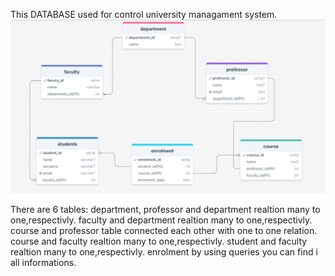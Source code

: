 This DATABASE used for control university managament system.
![Database Diagram](image/12.png)


There are 6 tables:
department,
professor and department realtion many to one,respectivly.
faculty and department realtion many to one,respectivly.
course and professor table connected each other with one to one relation.
course and faculty realtion many to one,respectivly.
student and faculty realtion many to one,respectivly.
enrolment 
by using  queries you can find i all informations.

